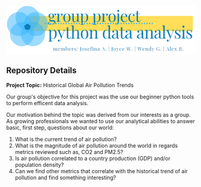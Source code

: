 <div align="center">
 <a  href="https://github.com/JosefinaAureaAmaro/00_Project_Python_DataAnalysis/blob/master/Coding_bootcamp_Team14_Air_Pollution_Presentation.  pdf">
 <img src="https://github.com/JosefinaAureaAmaro/00_Project_Python_DataAnalysis/blob/master/images/readme_header_img_2.PNG"></a>
 <h2><h2/>
</div>
<div>
 <h2> Repository Details </h2>
 
 <p><b> Project Topic:</b> Historical Global Air Pollution Trends
 
 Our group's objective for this project was the use our beginner python tools to perform efficent data analysis.</p>
 
 Our motivation behind the topic was derived from our interests as a group.
 As growing  professionals we wanted to use our analytical abilities to answer basic, first step, questions about our world:
   1. What is the current trend of air pollution?
   2. What is the magnitude of air pollution around the world  in regards metrics reviewed such as, CO2 and PM2.5?
   3. Is air pollution correlated to a country production (GDP) and/or population density?
   4. Can we find other metrics that correlate with the historical trend of air pollution and find something interesting?
</div>
